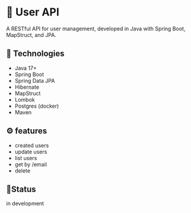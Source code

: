 # 🧑 User API

A RESTful API for user management, developed in Java with Spring Boot, MapStruct, and JPA.

## 🚀 Technologies

- Java 17+
- Spring Boot
- Spring Data JPA
- Hibernate
- MapStruct
- Lombok
- Postgres (docker)
- Maven

## ⚙️ features

- created users
- update users
- list users
- get by /email
- delete

## 🔧Status
in development
